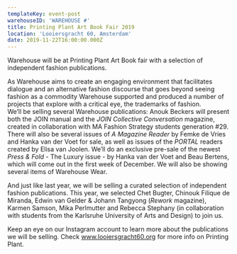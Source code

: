 ```yaml
---
templateKey: event-post
warehouseID: 'WAREHOUSE #'
title: Printing Plant Art Book Fair 2019
location: 'Looiersgracht 60, Amsterdam'
date: 2019-11-22T16:00:00.000Z
---
```

Warehouse will be at Printing Plant Art Book fair with a selection of independent fashion publications.

As Warehouse aims to create an engaging environment that facilitates dialogue and an alternative fashion discourse that goes beyond seeing fashion as a commodity Warehouse supported and produced a number of projects that explore with a critical eye, the trademarks of fashion. \
We’ll be selling several Warehouse publications: Anouk Beckers will present both the JOIN manual and the *JOIN Collective Conversation* magazine, created in collaboration with MA Fashion Strategy students generation #29. There will also be several issues of *A Magazine Reader* by Femke de Vries and Hanka van der Voet for sale, as well as issues of the *PORTAL* readers created by Elisa van Joolen. We’ll do an exclusive pre-sale of the newest *Press & Fold* - The Luxury issue - by Hanka van der Voet and Beau Bertens, which will come out in the first week of December. We will also be showing several items of Warehouse Wear.

And just like last year, we will be selling a curated selection of independent fashion publications. This year, we selected Chet Bugter, Chinouk Filique de Miranda, Edwin van Gelder & Johann Tangyong (*Rework* magazine), Karmen Samson, Mika Perlmutter and Rebecca Stephany (in collaboration with students from the Karlsruhe University of Arts and Design) to join us.

Keep an eye on our Instagram account to learn more about the publications we will be selling. Check www.looiersgracht60.org for more info on Printing Plant.